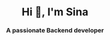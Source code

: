 <h1 align="center">Hi 👋, I'm Sina</h1>


<h3 align="center">A passionate Backend developer</h3><br />
